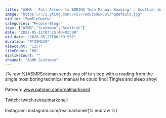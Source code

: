```yaml
---
title: "ASMR - Fall Asleep to BORING Tech Manual Reading! - Scottish Accent"
image: "https:\/\/i.ytimg.com\/vi\/7wm5lpOwxCw\/hqdefault.jpg"
vid_id: "7wm5lpOwxCw"
categories: "People-Blogs"
tags: ["ASMR","Scotsman","Scottish"]
date: "2022-05-11T07:25:48+03:00"
vid_date: "2020-05-27T00:59:53Z"
duration: "PT29M32S"
viewcount: "1257"
likeCount: "69"
dislikeCount: ""
channel: "ASMR Scotsman"
---
```

{% raw %}ASMRScotman sends you off to sleep with a reading from the single most boring technical manual he could find! Tingles and sleep ahoy!<br /><br />Patreon: www.patreon.com/realmarkoneil<br /><br />Twitch: twitch.tv/realmarkoneil<br /><br />Instagram: instagram.com/realmarkoneil{% endraw %}
